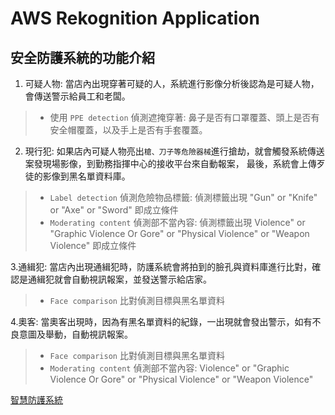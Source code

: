 # AWS Rekognition Application
## 安全防護系統的功能介紹

1. 可疑人物: 當店內出現穿著可疑的人，系統進行影像分析後認為是可疑人物，會傳送警示給員工和老闆。
>* 使用 `PPE detection` 偵測遮掩穿著: 鼻子是否有口罩覆蓋、頭上是否有安全帽覆蓋，以及手上是否有手套覆蓋。

2. 現行犯: 如果店內可疑人物亮出`槍、刀子等危險器械`進行搶劫，就會觸發系統傳送案發現場影像，到勤務指揮中心的接收平台來自動報案， 最後，系統會上傳歹徒的影像到黑名單資料庫。
>* `Label detection` 偵測危險物品標籤: 偵測標籤出現 "Gun" or "Knife" or "Axe" or "Sword" 即成立條件
>* `Moderating content` 偵測部不當內容: 偵測標籤出現 Violence" or "Graphic Violence Or Gore" or "Physical Violence" or "Weapon Violence" 即成立條件

3.通緝犯: 當店內出現通緝犯時，防護系統會將拍到的臉孔與資料庫進行比對，確認是通緝犯就會自動視訊報案，並發送警示給店家。
>* `Face comparison` 比對偵測目標與黑名單資料

4.奧客: 當奧客出現時，因為有黑名單資料的紀錄，一出現就會發出警示，如有不良意圖及舉動，自動視訊報案。
>* `Face comparison` 比對偵測目標與黑名單資料
>* `Moderating content` 偵測部不當內容: Violence" or "Graphic Violence Or Gore" or "Physical Violence" or "Weapon Violence"

[智慧防護系統](https://github.com/Yunyilearner/AWS_Rekognition_application/智慧防護系統.pdf)
